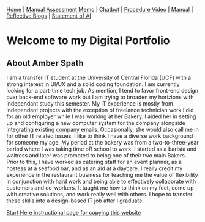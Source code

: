 [Home](index.md) | [Manual Assessment Memo](manual_assessment_memo.md) | [Chatbot](chatbot.md) | [Procedure Video](procedure_video.md) | [Manual](manual.md) | [Reflective Blogs](reflective_blogs.md) | [Statement of AI](AIstatement.md) 


# Welcome to my Digital Portfolio 

## About Amber Spath 

I am a transfer IT student at the University of Central Florida (UCF) with a strong interest in UI/UX and a solid coding foundation. I am currently looking for a part-time tech job. As mention, I tend to favor front-end design over back-end software work but I am trying to broaden my horizions with independant study this semester.  My IT experience is mostly from independant projects with the exception of freelance technician work I did for an old employer while I was working at her Bakery. I aided her in setting up and configuring a new computer system for the company alongside integrating existing company emails. Occasionally, she would also call me in for other IT related issues. 
I like to think I have a diverse work background for someone my age. My period at the bakery was from a two-to-three-year period where I was taking time off school to work. I started as a barista and waitress and later was promoted to being one of their two main Bakers. Prior to this, I have worked as catering staff for an event planner, as a hostess at a seafood bar, and as an aid at a daycare. I really credit my experience in the restaurant business for teaching me the value of flexibility in conjunction with hard work and being able to effectively collaborate with customers and co-workers. It taught me how to think on my feet, come up with creative solutions, and work really well with others. I hope to transfer these skills into a design-based IT job after I graduate.

[Start Here instructional page for copying this website](starthere.md)

